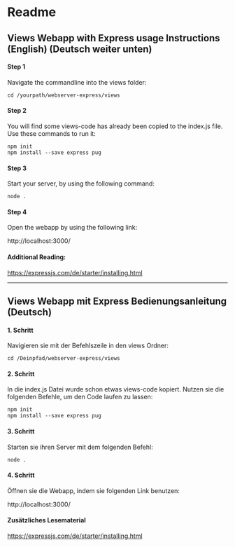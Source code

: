 # Readme

## Views Webapp with Express usage Instructions (English) (Deutsch weiter unten)

#### Step 1

Navigate the commandline into the views folder:

    cd /yourpath/webserver-express/views

#### Step 2

You will find some views-code has already been copied to the index.js file. Use these commands to run it:

    npm init  
    npm install --save express pug

#### Step 3

Start your server, by using the following command:

    node .

#### Step 4

Open the webapp by using the following link: 

http://localhost:3000/

#### Additional Reading:

https://expressjs.com/de/starter/installing.html

---


## Views Webapp mit Express Bedienungsanleitung (Deutsch)

#### 1. Schritt

Navigieren sie mit der Befehlszeile in den views Ordner:

    cd /Deinpfad/webserver-express/views

#### 2. Schritt

In die index.js Datei wurde schon etwas views-code kopiert. Nutzen sie die folgenden Befehle, um den Code laufen zu lassen:

    npm init  
    npm install --save express pug


#### 3. Schritt

Starten sie ihren Server mit dem folgenden Befehl:

    node .


#### 4. Schritt

Öffnen sie die Webapp, indem sie folgenden Link benutzen:

http://localhost:3000/

#### Zusätzliches Lesematerial

https://expressjs.com/de/starter/installing.html
